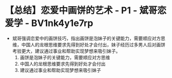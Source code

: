 # 【总结】恋爱中画饼的艺术 - P1 - 斌哥恋爱学 - BV1nk4y1e7rp

-   斌哥强调恋爱中的画饼技巧，指出画饼是泡妹子的关键能力，需要顺应对方思维，中国人的龙根思维要求先得到好处才会付出，妹子经历过多男人后对画饼考验更大，建议通过事业和帮助实现梦想来吸引妹子。 
    1.  画饼是泡妹子的关键能力，需要顺应对方思维
    2.  中国人的龙根思维要求先得到好处才会付出
    3.  建议通过事业和帮助实现梦想来吸引妹子